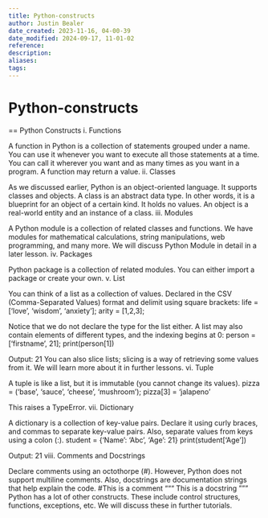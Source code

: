 ```yaml
---
title: Python-constructs
author: Justin Bealer
date_created: 2023-11-16, 04-00-39
date_modified: 2024-09-17, 11-01-02
reference: 
description: 
aliases: 
tags: 
---
```

# Python-constructs

== Python Constructs
i. Functions

A function in Python is a collection of statements grouped under a name. You can use it whenever you want to execute all those statements at a time. You can call it wherever you want and as many times as you want in a program. A function may return a value.
ii. Classes

As we discussed earlier, Python is an object-oriented language. It supports classes and objects. A class is an abstract data type. In other words, it is a blueprint for an object of a certain kind. It holds no values. An object is a real-world entity and an instance of a class.
iii. Modules

A Python module is a collection of related classes and functions. We have modules for mathematical calculations, string manipulations, web programming, and many more. We will discuss Python Module in detail in a later lesson.
iv. Packages

Python package is a collection of related modules. You can either import a package or create your own.
v. List

You can think of a list as a collection of values. Declared in the CSV (Comma-Separated Values) format and delimit using square brackets:
life = [‘love’, ‘wisdom’, ‘anxiety’];
arity = [1,2,3];

Notice that we do not declare the type for the list either. A list may also contain elements of different types, and the indexing begins at 0:
person = [‘firstname’, 21];
print(person[1])

Output: 21
You can also slice lists; slicing is a way of retrieving some values from it. We will learn more about it in further lessons.
vi. Tuple

A tuple is like a list, but it is immutable (you cannot change its values).
pizza = (‘base’, ‘sauce’, ‘cheese’, ‘mushroom’);
pizza[3] = ‘jalapeno’

This raises a TypeError.
vii. Dictionary

A dictionary is a collection of key-value pairs. Declare it using curly braces, and commas to separate key-value pairs. Also, separate values from keys using a colon (:).
student = {‘Name’: ‘Abc’, ‘Age’: 21}
print(student[‘Age’])
<!--ID: 1639528996109-->


Output: 21
viii. Comments and Docstrings

Declare comments using an octothorpe (#). However, Python does not support multiline comments. Also, docstrings are documentation strings that help explain the code.
\#This is a comment
“““
This is a docstring
”””
Python has a lot of other constructs. These include control structures, functions, exceptions, etc. We will discuss these in further tutorials.






